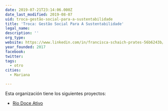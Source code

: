 ```yaml
---
date: 2019-07-21T23:14:06.000Z
date_last_modified: 2019-08-07
uid: troca-gestão-social-para-a-sustentabilidade
title: 'Troca: Gestão Social Para A Sustentabilidade'
legal_name: 
description: ''
org_type: 
website: https://www.linkedin.com/in/francisca-schaich-prates-56b6243b/
year_founded: 2017
facebook: 
twitter: 
tags:
  - otro
cities: 
  - Mariana

---
```


Esta organización tiene los siguientes proyectos:

- [Rio Doce Ativo](/proyectos/rio-doce-ativo)
